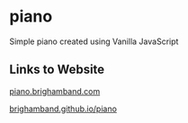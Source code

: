 # piano
Simple piano created using Vanilla JavaScript

## Links to Website

[piano.brighamband.com](https://piano.brighamband.com)

[brighamband.github.io/piano](https://brighamband.github.io/piano/index.html)
